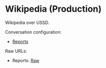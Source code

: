 # Wikipedia (Production)

Wikipedia over USSD.

Conversation configuration:

* [Reports](reports.json)

Raw URLs:

* Reports: [Raw](https://raw.githubusercontent.com/praekelt/go-equity-nation/develop/wikipedia-prd/reports.json)
